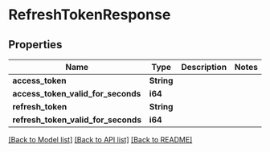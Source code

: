 # RefreshTokenResponse

## Properties

Name | Type | Description | Notes
------------ | ------------- | ------------- | -------------
**access_token** | **String** |  | 
**access_token_valid_for_seconds** | **i64** |  | 
**refresh_token** | **String** |  | 
**refresh_token_valid_for_seconds** | **i64** |  | 

[[Back to Model list]](../README.md#documentation-for-models) [[Back to API list]](../README.md#documentation-for-api-endpoints) [[Back to README]](../README.md)


